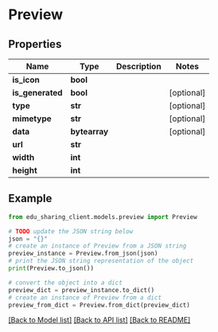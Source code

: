 # Preview


## Properties

Name | Type | Description | Notes
------------ | ------------- | ------------- | -------------
**is_icon** | **bool** |  | 
**is_generated** | **bool** |  | [optional] 
**type** | **str** |  | [optional] 
**mimetype** | **str** |  | [optional] 
**data** | **bytearray** |  | [optional] 
**url** | **str** |  | 
**width** | **int** |  | 
**height** | **int** |  | 

## Example

```python
from edu_sharing_client.models.preview import Preview

# TODO update the JSON string below
json = "{}"
# create an instance of Preview from a JSON string
preview_instance = Preview.from_json(json)
# print the JSON string representation of the object
print(Preview.to_json())

# convert the object into a dict
preview_dict = preview_instance.to_dict()
# create an instance of Preview from a dict
preview_from_dict = Preview.from_dict(preview_dict)
```
[[Back to Model list]](../README.md#documentation-for-models) [[Back to API list]](../README.md#documentation-for-api-endpoints) [[Back to README]](../README.md)


